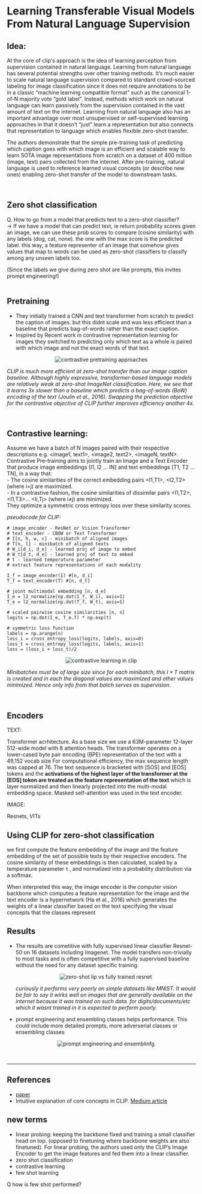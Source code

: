 # Learning Transferable Visual Models From Natural Language Supervision

## Idea:

At the core of clip's approach is the idea of learning perception from supervision contained in natural language. Learning from natural language has several potential strengths over other training methods. It’s much easier to scale natural language supervision compared to standard crowd-sourced labeling for image classification since it does not require annotations to be in a classic “machine learning compatible format” such as the canonical 1-of-N majority vote “gold label”. Instead, methods which work on natural language can learn passively from the supervision contained in the vast amount of text on the internet. Learning from natural language also has an important advantage over most
unsupervised or self-supervised learning approaches in that it doesn’t “just” learn a representation but also connects that representation to language which enables flexible zero-shot transfer.

 
The authors demonstrate that the simple pre-training task of predicting which caption goes with which image is an efficient and scalable way to learn SOTA image representations from scratch on a dataset of 400 million (image, text) pairs collected from the internet. After pre-training, natural language is used to reference learned visual concepts (or describe new ones) enabling zero-shot transfer of the model to downstream tasks.



<br>

## Zero shot classification

Q. How to go from a model that predicts text to a zero-shot classifier?  
-> If we have a model that can predict text, ie return probability scores given an image, we can use these prob scores to compare (cosine similarity) with any labels (dog, cat, none). the one with the max score is the predicted label. this way, a feature representer of an image that somehow gives values that map to words can be used as zero-shot classifiers to classify among any unseen labels too.

(Since the labels we give during zero shot are like prompts, this invites prompt engineering!)  
<br>

## Pretraining

- They initially trained a CNN and text transformer from scratch to predict the caption of images. but this didnt scale and was less efficient than a baseline that predicts bag-of-words rather than the exact caption.  
- Inspired by Recent work in contrastive representation learning for images they switched to predicting only which text as a whole is paired with which image and not the exact words of that text.  

<p align="center">
  <img src="https://drive.google.com/uc?export=view&id=1PHMnJzi9_oFZQl63jWXjd2quhdQUxiaV" alt="contrastive pretraining approaches"/>
</p>

*CLIP is much more efficient at zero-shot transfer than our image caption baseline. Although highly expressive, transformer-based language models are relatively weak at zero-shot ImageNet classification. Here, we see that it learns 3x slower than a baseline which predicts a bag-of-words (BoW) encoding of the text (Joulin et al., 2016). Swapping the prediction objective for the contrastive objective of CLIP further improves efficiency another 4x.*  

<br>

## Contrastive learning:  

Assume we have a batch of N images paired with their respective descriptions e.g. <image1, text1>, <image2, text2>, <imageN, textN>. 
Contrastive Pre-training aims to jointly train an Image and a Text Encoder that produce image embeddings [I1, I2 … IN] and text embeddings [T1, T2 … TN], in a way that:  
    - The cosine similarities of the correct <image-text> embedding pairs <I1,T1>, <I2,T2> (where i=j) are maximized.  
    - In a contrastive fashion, the cosine similarities of dissimilar pairs <I1,T2>, <I1,T3>… <Ii,Tj> (where i≠j) are minimized.  
They optimize a symmetric cross entropy loss over these similarity
scores.

*pseudocode for CLIP:*
```
# image_encoder - ResNet or Vision Transformer
# text_encoder - CBOW or Text Transformer
# I[n, h, w, c] - minibatch of aligned images
# T[n, l] - minibatch of aligned texts
# W_i[d_i, d_e] - learned proj of image to embed
# W_t[d_t, d_e] - learned proj of text to embed
# t - learned temperature parameter
# extract feature representations of each modality

I_f = image_encoder(I) #[n, d_i]
T_f = text_encoder(T) #[n, d_t]

# joint multimodal embedding [n, d_e]
I_e = l2_normalize(np.dot(I_f, W_i), axis=1)
T_e = l2_normalize(np.dot(T_f, W_t), axis=1)

# scaled pairwise cosine similarities [n, n]
logits = np.dot(I_e, T_e.T) * np.exp(t)

# symmetric loss function
labels = np.arange(n)
loss_i = cross_entropy_loss(logits, labels, axis=0)
loss_t = cross_entropy_loss(logits, labels, axis=1)
loss = (loss_i + loss_t)/2
```


<p align="center">
  <img src="https://drive.google.com/uc?export=view&id=1U22s5Z6sOhOeYhQl5aB5rhTbiKNVxK4l" alt="contrastive learning in clip"/>
</p>

*Minibatches must be of large size since for each minibatch, this $I*T$ matrix is created and in each the diagonal values are maximized and other values minimized. Hence only info from that batch serves as supervision.*

<br>

## Encoders

TEXT:  

Transformer acrhitecture. As a base size we use a 63M-parameter 12-layer 512-wide model with 8 attention heads. The transformer operates on a lower-cased byte pair encoding (BPE) representation of the text with a 49,152 vocab size For computational efficiency, the max sequence length was capped at 76. The text sequence is bracketed with [SOS] and [EOS] tokens and the **activations of the highest layer of the transformer at the [EOS] token are treated as the feature representation of the text** which is layer normalized and then linearly projected into the multi-modal embedding space. Masked self-attention
was used in the text encoder.

IMAGE:

Resnets, VITs


## Using CLIP for zero-shot classification
we first compute the feature embedding of the image and the feature embedding of the set of possible texts by their respective encoders.
The cosine similarity of these embeddings is then calculated,
scaled by a temperature parameter τ , and normalized into a
probability distribution via a softmax.

When interpreted this way, the image
encoder is the computer vision backbone which computes a
feature representation for the image and the text encoder is a
hypernetwork (Ha et al., 2016) which generates the weights
of a linear classifier based on the text specifying the visual
concepts that the classes represent



## Results

- The results are cometitive with fully supervised linear classifier Resnet-50 on 16 datasets including Imagenet. The model transfers non-trivially to most tasks and is often competitive with a fully supervised baseline without the need for any dataset specific training.

    <p align="center">
        <img src="https://drive.google.com/uc?export=view&id=1POe582Aifb_2tmYiVHShhvTKpa1rO7a6" alt="zero-shot lip vs fully trained resnet"/>
    </p>
    
    *curiously it performs very poorly on simple datasets like MNIST. It would be fair to say it wirks well on images that are generally available on the internet because it was trained on such data. for digits/documents/etc which it wasnt trained in it is expected to perform poorly.*

- prompt engineering and ensembling classes helps performance. This could include more detailed prompts, more adverserial classes or ensembling classes 

    <p align="center">
        <img src="https://drive.google.com/uc?export=view&id=173V06XfYoJaENJMIyolMtW-ceQ8ySbiB" alt="prompt engineering and ensemblinfg"/>
    </p>
    
<br>

---
## References
- [paper](https://arxiv.org/pdf/2103.00020.pdf)
- Intuitive explanation of core concepts in CLIP. [Medium article](https://towardsdatascience.com/clip-the-most-influential-ai-model-from-openai-and-how-to-use-it-f8ee408958b1)



## new terms

- linear probing: keeping the backbone fixed and training a small classifier head on top. (opposed to finetuning where backbone weights are also finetuned). For linear probing, the authors used only the CLIP’s Image Encoder to get the image features and fed them into a linear classifier.
- zero shot classification
- contrastive learning
- few shot learning


Q how is few shot performed?
